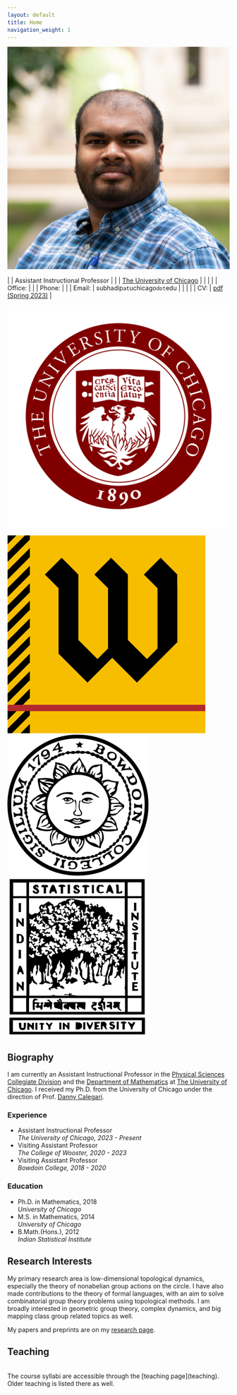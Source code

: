 ```yaml
---
layout: default
title: Home
navigation_weight: 1
---
```


<div class="about">
<div class="picture">

[![Subhadip Chowdhury](assets/photos/me_small.jpg)](assets/photos/)
</div>

<div class="mail">

|        | Assistant Instructional Professor |
|        | [The University of Chicago]()  |
|        |    |
| Office: |  |
| Phone: |  |
| Email: | subhadip`at`uchicago`dot`edu |
|        |    |
| CV: | <i class="far fa-file-pdf"></i> [pdf (Spring 2023)](assets/CV.pdf) |

</div>
<div class="shield">
  <div class="current">
  
  ![The University of Chicago](assets/UChicago_seal.svg "Crescat scientia; vita excolatur")
  </div>
  <div class="old">
  
   ![The College of Wooster](assets/Wooster_seal.png "Ex Uno Fonte")
   ![Bowdoin College](assets/bowdoin_seal.png "Ut Aquila Versus Coelum")
   ![Indian Statistical Institute](assets/isi_logo.png "भिन्नेष्वैक्यस्य दर्शनम्")
  </div>
</div>

</div>

<div class='anchor'>

## Biography

I am currently an Assistant Instructional Professor in the [Physical Sciences Collegiate Division](https://college.uchicago.edu/academics/physical-sciences-collegiate-division) and the [Department of Mathematics](https://mathematics.uchicago.edu/) at [The University of Chicago](https://www.uchicago.edu/). I received my Ph.D. from the University of Chicago under the direction of Prof. [Danny Calegari](http://math.uchicago.edu/~dannyc/).

<div class='experience'>

### Experience ###

* Assistant Instructional Professor <br> 
  _The University of Chicago, 2023 - Present_
* Visiting Assistant Professor <br> 
  _The College of Wooster, 2020 - 2023_
* Visiting Assistant Professor <br> 
  _Bowdoin College, 2018 - 2020_

</div>

<div class='education'>

### Education ###

* Ph.D. in Mathematics, 2018<br>
  _University of Chicago_
* M.S. in Mathematics, 2014<br>
  _University of Chicago_
* B.Math.(Hons.), 2012<br>
  _Indian Statistical Institute_

</div>

</div>

<div class='anchor'>

## Research Interests

My primary research area is low-dimensional topological dynamics, especially the theory of nonabelian group actions on the circle. I have also made contributions to the theory of formal languages, with an aim to solve combinatorial group theory problems using topological methods. I am broadly interested in geometric group theory, complex dynamics, and big mapping class group related topics as well.

My papers and preprints are on my [research page](research).

</div>

<div class='anchor'>

## Teaching

<br>
The course syllabi are accessible through the [teaching page](teaching). Older teaching is listed there as well.

</div>
